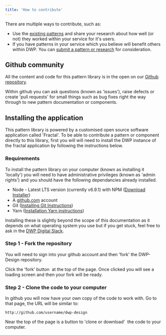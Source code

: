 ```yaml
---
title: 'How to contribute'
---
```


<p>There are multiple ways to contribute, such as:</p>

<ul>
	<li>
		Use the <a href="/docs/patterns">existing patterns</a> and share your research about 
		how well (or not) they worked within your service for it's users.
	</li>
	<li>
		If you have patterns in your service which you believe will benefit others 
		within DWP. You can <a href="/docs/about/submit">submit a pattern or research</a> for 
		consideration.
	</li>
</ul>

<h2 id="github-community">Github community</h2>

<p>All the content and code for this pattern library is in the open on our <a href="https://github.com/paulmsmith/dwp-design">Github repository</a>.</p>

<p>Within github you can ask questions (known as 'issues'), raise defects or create 'pull requests' for small things such as bug fixes right the way through to new pattern documentation or components.</p>

<h2 id="installation">Installing the application</h2>

This pattern library is powered by a customised open source software application called 'Fractal'. To be able to contribute a pattern or component directly to this library, first you will will need to install the DWP instance of the fractal application by following the instructions below.

<h3 id="installation-requirements">Requirements</h3>

<p>To install the pattern library on your computer (known as installing it 'locally') you will need to have administrative privileges (known as 'admin rights') and you should have the following dependancies already installed.</p>

<ul>
	<li>Node - Latest LTS version (currently v6.9.1) with NPM (<a href="https://nodejs.org/en/download/">Download Installer</a>)</li>
	<li>A <a href="http://github.com">github.com</a> account</li>
	<li>Git (<a href="https://git-scm.com/book/en/v2/Getting-Started-Installing-Git">Installing Git Instructions</a>)</li>
	<li>Yarn (<a href="https://yarnpkg.com/en/docs/install">Installation Yarn instructions</a>)</li>
</ul>

<p>Installing these is slightly beyond the scope of this documentation as it depends on what operating system you use but if you get stuck, feel free to ask in the <a href="http://dwpdigital.slack.com">DWP Digital Slack</a>.</p>

<h3 id="installation-step-1">Step 1 - Fork the repository</h3>

<p>You will need to sign into your github account and then 'fork' the DWP-Design repository.</p>

<p>Click the 'fork' button <img src="/images/content/about/install/fork.png" alt="" class="dib dib--vam"> at the top of the page. Once clicked you will see a loading screen and then your fork will be ready.</p>

<h3 id="installation-step-2">Step 2 - Clone the code to your computer</h3>

<p>In github you will now have your own copy of the code to work with. Go to that page, the URL will be similar to:</p>

`http://github.com/username/dwp-design` 

<p>Near the top of the page is a button to 'clone or download' <img src="/images/content/about/install/clone.png" alt="" class="dib dib--vam"> the code to your computer.</p>
